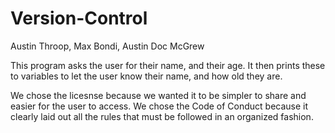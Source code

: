 # Version-Control
Austin Throop, Max Bondi, Austin Doc McGrew

This program asks the user for their name, and their age. It then prints these to variables to let the user know their name, and how old they are.

We chose the licesnse because we wanted it to be simpler to share and easier for the user to access. We chose the Code of Conduct because it clearly laid out all the rules that must be followed in an organized fashion.
